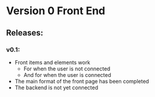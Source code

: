 # Version 0 Front End

## Releases:

### v0.1:

- Front items and elements work
  - For when the user is not connected
  - And for when the user is connected
- The main format of the front page has been completed
- The backend is not yet connected
